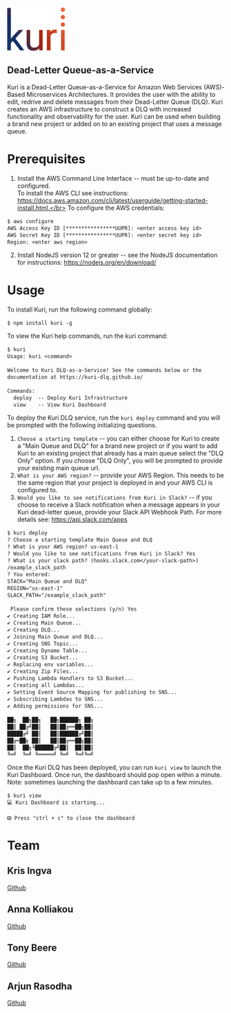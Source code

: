 ![kuri](dashboard/public/logo_color.png)

## Dead-Letter Queue-as-a-Service
Kuri is a Dead-Letter Queue-as-a-Service for Amazon Web Services (AWS)-Based Microservices Architectures. It provides the user with the ability to edit, redrive and delete messages from their Dead-Letter Queue (DLQ). Kuri creates an AWS infrastructure to construct a DLQ with increased functionality and observability for the user. Kuri can be used when building a brand new project or added on to an existing project that uses a message queue.


# Prerequisites
1. Install the AWS Command Line Interface -- must be up-to-date and configured.</br>
   To install the AWS CLI see instructions: https://docs.aws.amazon.com/cli/latest/userguide/getting-started-install.html.</br>
   To configure the AWS credentials:
```console
$ aws configure
AWS Access Key ID [****************UUPR]: <enter access key id>
AWS Secret Key ID [****************UUPR]: <enter secret key id>
Region: <enter aws region>
```
2. Install NodeJS version 12 or greater -- see the NodeJS documentation for instructions: https://nodejs.org/en/download/

# Usage
To install Kuri, run the following command globally:
```console
$ npm install kuri -g
```
To view the Kuri help commands, run the kuri command:
```console
$ kuri
Usage: kuri <command>

Welcome to Kuri DLQ-as-a-Service! See the commands below or the documentation at https://kuri-dlq.github.io/

Commands:
  deploy  -- Deploy Kuri Infrastructure
  view    -- View Kuri Dashboard
```

To deploy the Kuri DLQ service, run the `kuri deploy` command and you will be prompted with the following initializing questions.
1. `Choose a starting template` -- you can either choose for Kuri to create a "Main Queue and DLQ" for a brand new project or if you want to add Kuri to an existing project that already has a main queue select the "DLQ Only" option. If you choose "DLQ Only", you will be prompted to provide your existing main queue url.
2. `What is your AWS region?` -- provide your AWS Region. This needs to be the same region that your project is deployed in and your AWS CLI is configured to.
3. `Would you like to see notifications from Kuri in Slack?` -- if you choose to receive a Slack notification when a message appears in your Kuri dead-letter queue, provide your Slack API Webhook Path. For more details see: https://api.slack.com/apps

```console
$ kuri deploy
? Choose a starting template Main Queue and DLQ
? What is your AWS region? us-east-1
? Would you like to see notifications from Kuri in Slack? Yes
? What is your slack path? (hooks.slack.com</your-slack-path>) /example_slack_path
? You entered:
STACK="Main Queue and DLQ"
REGION="us-east-1"
SLACK_PATH="/example_slack_path"

 Please confirm these selections (y/n) Yes
✔ Creating IAM Role...
✔ Creating Main Queue...
✔ Creating DLQ...
✔ Joining Main Queue and DLQ...
✔ Creating SNS Topic...
✔ Creating Dynamo Table...
✔ Creating S3 Bucket...
✔ Replacing env variables...
✔ Creating Zip Files...
✔ Pushing Lambda Handlers to S3 Bucket...
✔ Creating all Lambdas...
✔ Setting Event Source Mapping for publishing to SNS...
✔ Subscribing Lambdas to SNS...
✔ Adding permissions for SNS...

██╗  ██╗██╗   ██╗██████╗ ██╗
██║ ██╔╝██║   ██║██╔══██╗██║
█████╔╝ ██║   ██║██████╔╝██║
██╔═██╗ ██║   ██║██╔══██╗██║
██║  ██╗╚██████╔╝██║  ██║██║
╚═╝  ╚═╝ ╚═════╝ ╚═╝  ╚═╝╚═╝
```

Once the Kuri DLQ has been deployed, you can run `kuri view` to launch the Kuri Dashboard. Once run, the dashboard should pop open within a minute. Note: sometimes launching the dashboard can take up to a few minutes.
```console
$ kuri view
💻 Kuri Dashboard is starting...

❎ Press "ctrl + c" to close the dashboard
```
# Team
## Kris Ingva
[Github](https://github.com/krisingva)
## Anna Kolliakou
[Github](https://github.com/akolliakou)
## Tony Beere
[Github](https://github.com/AJBeere)
## Arjun Rasodha
[Github](https://github.com/ARasodha)
